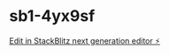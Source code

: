 # sb1-4yx9sf

[Edit in StackBlitz next generation editor ⚡️](https://stackblitz.com/~/github.com/188083235/sb1-4yx9sf)